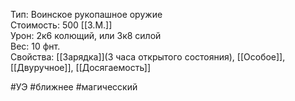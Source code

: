 Тип: Воинское рукопашное оружие<br>
Стоимость: 500 [[З.М.]]<br>
Урон: 2к6 колющий, или 3к8 силой<br>
Вес: 10 фнт.<br>
Свойства: [[Зарядка]](3 часа открытого состояния), [[Особое]], [[Двуручное]], [[Досягаемость]]<br>

#УЭ #ближнее #магичесский 